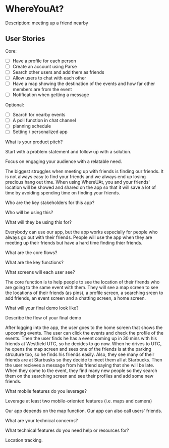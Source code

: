 # WhereYouAt?

Description:
meeting up a friend nearby                                                                       

## User Stories

Core:
- [ ] Have a profile for each person
- [ ] Create an account using Parse
- [ ] Search other users and add them as friends
- [ ] Allow users to chat with each other
- [ ] Have a map showing the destination of the events and how far other members are from the event
- [ ] Notification when getting a message

Optional:
- [ ] Search for nearby events
- [ ] A poll function in chat channel
- [ ] planning schedule
- [ ] Setting / personalized app

What is your product pitch?

Start with a problem statement and follow up with a solution.

Focus on engaging your audience with a relatable need.

The biggest struggles when meeting up with friends is finding our friends. It is not always easy to find your friends and we always end up losing precious hang out time. 
When using WhereUAt, you and your friends' location will be showed and shared on the app so that it will save a lot of time by avoiding spending time on finding your friends.

Who are the key stakeholders for this app?

Who will be using this?

What will they be using this for?

Everybody can use our app, but the app works especially for people who always go out with their friends. People will use the app when they are meeting up their friends but have a hard time finding thier friends.

What are the core flows?

What are the key functions?

What screens will each user see?

The core function is to help people to see the location of their firends who are going to the same event with them. They will see a map screen to see the locations of their friends (as pins), a profile screen, a searching sreen to add friends, an event screen and a chatting screen, a home screen.


What will your final demo look like?

Describe the flow of your final demo

After logging into the app, the user goes to the home screen that shows the upcoming events. The user can click the events and check the profile of the events. Then the user finds he has a event coming up in 30 mins with his friends at Westfield UTC, so he decides to go now. When he drives to UTC, he opens the map screen and sees one of the friends is at the parking strcuture too, so he finds his friends easily. Also, they see many of their friends are at Starbusks so they decide to meet them all at Starbucks. Then the user recieves a message from his friend saying that she will be late. When they come to the event, they find many new people so they search them on the searching screen and see their profiles and add some new friends.

What mobile features do you leverage?

Leverage at least two mobile-oriented features (i.e. maps and camera)

Our app depends on the map function.
Our app can also call users' friends.

What are your technical concerns?

What technical features do you need help or resources for?

Location tracking.
